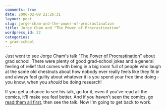 ```yaml
---
comments: true
date: 2006-02-08 21:26:31
layout: post
slug: jorge-cham-and-the-power-of-procrastination
title: Jorge Cham and "The Power of Procrastination"
wordpress_id: 22
categories:
- grad-school
---
```


Just went to see Jorge Cham's talk ["The Power of Procrastination"](http://www.phdcomics.com/speaking.htm) about grad school.
There were plenty of good grad-school jokes and a general feeling of relief that comes with being in a big room full of people who laugh at the same old chestnuts about how nobody ever really feels like they fit in and always feel guilty about whatever it is you spend your free time doing - you know, when you *should* be doing research!

If you get a chance to see his talk, go for it, even if you've read all the comics, it'll make you feel better. And if you haven't seen the comics, go [read them all first](http://www.phdcomics.com/comics/comics.php), then see the talk. Now I'm going to get back to work.
